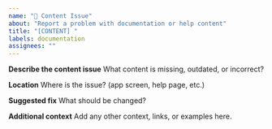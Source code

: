 ```yaml
---
name: "📄 Content Issue"
about: "Report a problem with documentation or help content"
title: "[CONTENT] "
labels: documentation
assignees: ""
---
```

**Describe the content issue**
What content is missing, outdated, or incorrect?

**Location**
Where is the issue? (app screen, help page, etc.)

**Suggested fix**
What should be changed?

**Additional context**
Add any other context, links, or examples here.
